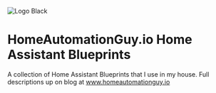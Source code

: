 ![Logo Black](https://user-images.githubusercontent.com/46924973/137721017-2e33521d-9811-480e-9416-c260a6365d98.png)
# HomeAutomationGuy.io Home Assistant Blueprints
A collection of Home Assistant Blueprints that I use in my house.  Full descriptions up on blog at www.homeautomationguy.io
